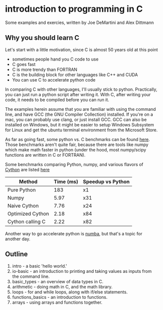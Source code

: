# introduction to programming in C
Some examples and exercies, written by Joe DeMartini and Alex Dittmann

## Why you should learn C
Let's start with a little motivation, since C is almost 50 years old at this point
* sometimes people hand you C code to use
* C goes fast
* C is more trendy than FORTRAN
* C is the building block for other languages like C++ and CUDA
* You can use C to accelerate python code

In comparing C with other languages, I'll usually stick to python. Practically, you can just run a python script after writing it.
With C, after writing your code, it needs to be compiled before you can run it. 

The examples herein assume that you are familiar with using the command line, and have GCC (the GNU Compiler Collection) installed.
If you're on a mac, you can probably use clang, or just install GCC. GCC can also be installed on Windows, but it might be easier
to setup Windows Subsystem for Linux and get the ubuntu terminal environment from the Microsoft Store.

As far as going fast, some python vs. C benchmarks can be found [here](https://benchmarksgame-team.pages.debian.net/benchmarksgame/fastest/python3-gcc.html).
Those benchmarks aren't quite fair, because there are tools like numpy which make math faster in python (under the hood, most 
numpy/scipy functions are written in C or FORTRAN). 

Some benchmarks comparing Python, numpy, and various flavors of [Cython](https://cython.org/) are listed [here](https://notes-on-cython.readthedocs.io/en/latest/std_dev.html)

Method | Time (ms) | Speedup vs Python
------------|-------------|--------------
Pure Python | 183 | x1
Numpy | 5.97 | x31
Naive Cython | 7.76 | x24
Optimized Cython | 2.18 | x84
Cython calling C | 2.22 | x82

Another way to go accelerate python is [numba](https://numba.readthedocs.io/en/stable/user/5minguide.html), but that's a topic for another day.

## Outline
1. intro - a basic 'hello world.'
2. io-basic - an introduction to printing and taking values as inputs from the command line.
3. basic_types - an overview of data types in C.
4. arithmetic - doing math in C, and the math library.
5. loops - for and while loops, along with if/else statements.
6. functions_basics - an introduction to functions.
7. arrays - using arrays and functions together.
